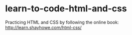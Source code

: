 # learn-to-code-html-and-css
Practicing HTML and CSS by following the online book: http://learn.shayhowe.com/html-css/
